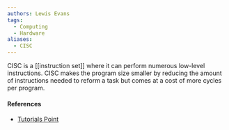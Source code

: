 ```yaml
---
authors: Lewis Evans
tags:
  - Computing
  - Hardware
aliases:
  - CISC
---
```

CISC is a [[instruction set]] where it can perform numerous low-level instructions. CISC makes the program size smaller by reducing the amount of instructions needed to reform a task but comes at a cost of more cycles per program.

#### References
- [Tutorials Point](https://www.tutorialspoint.com/what-is-an-instruction-set-in-a-computer)